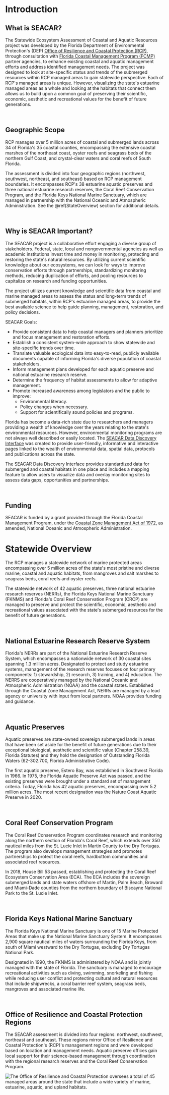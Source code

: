# Introduction

## What is SEACAR?

The Statewide Ecosystem Assessment of Coastal and Aquatic Resources project was developed by the Florida Department of Environmental Protection's (DEP) [Office of Resilience and Coastal Protection (RCP)](https://floridadep.gov/orcp), through consultation with [Florida Coastal Management Program (FCMP)](https://floridadep.gov/fcmp) partner agencies, to enhance existing coastal and aquatic management efforts and address identified management needs. The project was designed to look at site-specific status and trends of the submerged resources within RCP managed areas to gain statewide perspective. Each of RCP's managed areas is unique. However, visualizing the state's estuarine managed areas as a whole and looking at the habitats that connect them allows us to build upon a common goal of preserving their scientific, economic, aesthetic and recreational values for the benefit of future generations.

<br>

## Geographic Scope

RCP manages over 5 million acres of coastal and submerged lands across 34 of Florida's 35 coastal counties, encompassing the extensive coastal marshes of the northeast coast, oyster reefs and seagrass beds of the northern Gulf Coast, and crystal-clear waters and coral reefs of South Florida.

The assessment is divided into four geographic regions (northwest, southwest, northeast, and southeast) based on RCP management boundaries. It encompasses RCP's 38 estuarine aquatic preserves and three national estuarine research reserves, the Coral Reef Conservation Program, and the Florida Keys National Marine Sanctuary, which are managed in partnership with the National Oceanic and Atmospheric Administration. See the \@ref(StateOverview) section for additional details.

<br>

## Why is SEACAR Important?

The SEACAR project is a collaborative effort engaging a diverse group of stakeholders. Federal, state, local and nongovernmental agencies as well as academic institutions invest time and money in monitoring, protecting and restoring the state's natural resources. By utilizing current scientific knowledge about our ecosystems, we can look for ways to improve conservation efforts through partnerships, standardizing monitoring methods, reducing duplication of efforts, and pooling resources to capitalize on research and funding opportunities.

The project utilizes current knowledge and scientific data from coastal and marine managed areas to assess the status and long-term trends of submerged habitats, within RCP's estuarine managed areas, to provide the best available science to help guide planning, management, restoration, and policy decisions.

SEACAR Goals:

-   Provide consistent data to help coastal managers and planners prioritize and focus management and restoration efforts.
-   Establish a consistent system-wide approach to show statewide and site-specific trends over time.
-   Translate valuable ecological data into easy-to-read, publicly available documents capable of informing Florida's diverse population of coastal stakeholders.
-   Inform management plans developed for each aquatic preserve and national estuarine research reserve.
-   Determine the frequency of habitat assessments to allow for adaptive management.
-   Promote increased awareness among legislators and the public to improve:
    -   Environmental literacy.
    -   Policy changes when necessary.
    -   Support for scientifically sound policies and programs.

Florida has become a data-rich state due to researchers and managers providing a wealth of knowledge over the years relating to the state's environmental resources. However, environmental monitoring programs are not always well described or easily located. The [SEACAR Data Discovery Interface](https://data.florida-seacar.org/) was created to provide user-friendly, informative and interactive pages linked to the wealth of environmental data, spatial data, protocols and publications across the state.

The SEACAR Data Discovery Interface provides standardized data for submerged and coastal habitats in one place and includes a mapping feature to allow users to visualize data and overlay monitoring sites to assess data gaps, opportunities and partnerships.

<br>

## Funding

SEACAR is funded by a grant provided through the Florida Coastal Management Program, under the [Coastal Zone Management Act of 1972](https://coast.noaa.gov/czm/act/), as amended, National Oceanic and Atmospheric Administration.


# Statewide Overview

The RCP manages a statewide network of marine protected areas encompassing over 5 million acres of the state's most pristine and diverse marine, coastal and aquatic habitats, from mangroves and salt marshes to seagrass beds, coral reefs and oyster reefs.

The statewide network of 42 aquatic preserves, three national estuarine research reserves (NERRs), the Florida Keys National Marine Sanctuary (FKNMS) and Florida's Coral Reef Conservation Program (CRCP) are managed to preserve and protect the scientific, economic, aesthetic and recreational values associated with the state's submerged resources for the benefit of future generations.

<br>

## National Estuarine Research Reserve System

Florida's NERRs are part of the National Estuarine Research Reserve System, which encompasses a nationwide network of 30 coastal sites spanning 1.3 million acres. Designated to protect and study estuarine systems, management of the research reserves focuses on four primary components: 1) stewardship, 2) research, 3) training, and 4) education. The NERRS are cooperatively managed by the National Oceanic and Atmospheric Administration (NOAA) and the coastal states. Established through the Coastal Zone Management Act, NERRs are managed by a lead agency or university with input from local partners. NOAA provides funding and guidance.

<br>

## Aquatic Preserves

Aquatic preserves are state-owned sovereign submerged lands in areas that have been set aside for the benefit of future generations due to their exceptional biological, aesthetic and scientific value (Chapter 258.39, Florida Statutes) and they hold the designation of Outstanding Florida Waters (62-302.700, Florida Administrative Code).

The first aquatic preserve, Estero Bay, was established in Southwest Florida in 1966. In 1975, the Florida Aquatic Preserve Act was passed, and the existing preserves were brought under a standard set of management criteria. Today, Florida has 42 aquatic preserves, encompassing over 5.2 million acres. The most recent designation was the Nature Coast Aquatic Preserve in 2020.

<br>

## Coral Reef Conservation Program

The Coral Reef Conservation Program coordinates research and monitoring along the northern section of Florida's Coral Reef, which extends over 350 nautical miles from the St. Lucie Inlet in Martin County to the Dry Tortugas. The program also develops management strategies and promotes partnerships to protect the coral reefs, hardbottom communities and associated reef resources.

In 2018, House Bill 53 passed, establishing and protecting the Coral Reef Ecosystem Conservation Area (ECA). The ECA includes the sovereign submerged lands and state waters offshore of Martin, Palm Beach, Broward and Miami-Dade counties from the northern boundary of Biscayne National Park to the St. Lucie Inlet.

<br>

## Florida Keys National Marine Sanctuary

The Florida Keys National Marine Sanctuary is one of 15 Marine Protected Areas that make up the National Marine Sanctuary System. It encompasses 2,900 square nautical miles of waters surrounding the Florida Keys, from south of Miami westward to the Dry Tortugas, excluding Dry Tortugas National Park.

Designated in 1990, the FKNMS is administered by NOAA and is jointly managed with the state of Florida. The sanctuary is managed to encourage recreational activities such as diving, swimming, snorkeling and fishing while reducing user conflict and protecting cultural and natural resources that include shipwrecks, a coral barrier reef system, seagrass beds, mangroves and associated marine life.

<br>

## Office of Resilience and Coastal Protection Regions

The SEACAR assessment is divided into four regions: northwest, southwest, northeast and southeast. These regions mirror Office of Resilience and Coastal Protection's (RCP)'s management regions and were developed based on location and management needs. Aquatic preserve offices gain local support for their science-based management through coordination with the regional research reserves and the Coral Reef Conservation Program.

![The Office of Resilience and Coastal Protection oversees a total of 45 managed areas around the state that include a wide variety of marine, estuarine, aquatic, and upland habitats.](ORCP_AP_Map_forReport.png)
